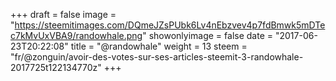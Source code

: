 +++
draft = false
image = "https://steemitimages.com/DQmeJZsPUbk6Lv4nEbzvev4p7fdBmwk5mDTec7kMvUxVBA9/randowhale.png"
showonlyimage = false
date = "2017-06-23T20:22:08"
title = "@randowhale"
weight = 13
steem = "fr/@zonguin/avoir-des-votes-sur-ses-articles-steemit-3-randowhale-2017725t122134770z"
+++

<!--more-->
